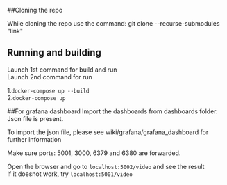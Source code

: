 ##Cloning the repo

While cloning the repo use the command:
git clone --recurse-submodules "link"

## Running  and building

Launch 1st command for build and run  
Launch 2nd command for run  

1.`docker-compose up --build`  
2.`docker-compose up`  

##For grafana dashboard
Import the dashboards from dashboards folder. Json file is present. 

To import the json file, please see wiki/grafana/grafana_dashboard for further information

Make sure ports: 5001, 3000, 6379 and 6380 are forwarded.

Open the browser and go to `localhost:5002/video` and see the result  
If it doesnot work, try `localhost:5001/video` 


